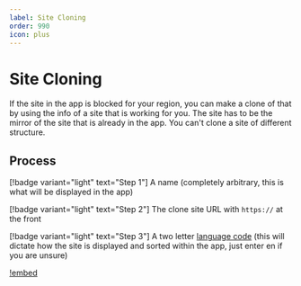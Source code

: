 ```yaml
---
label: Site Cloning
order: 990
icon: plus
---
```


# Site Cloning

If the site in the app is blocked for your region, you can make a clone of that by using the info of a site that is working for you. The site has to be the mirror of the site that is already in the app. You can't clone a site of different structure.

## Process

[!badge variant="light" text="Step 1"] A name (completely arbitrary, this is what will be displayed in the app)

[!badge variant="light" text="Step 2"] The clone site URL with `https://` at the front

[!badge variant="light" text="Step 3"] A two letter [language code](https://en.wikipedia.org/wiki/List_of_ISO_639-1_codes) (this will dictate how the site is displayed and sorted within the app, just enter en if you are unsure)


[!embed](https://www.youtube-nocookie.com/embed/4tR58jyG9uQ)